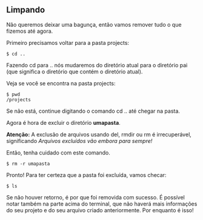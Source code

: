 ## Limpando

Não queremos deixar uma bagunça, então vamos remover tudo o que fizemos até agora.

Primeiro precisamos voltar para a pasta projects:

```
$ cd ..
```

Fazendo cd para .. nós mudaremos do diretório atual para o diretório pai (que significa o diretório que contém o diretório atual).

Veja se você se encontra na pasta projects:

```
$ pwd
/projects
```

Se não está, continue digitando o comando cd .. até chegar na pasta.

Agora é hora de excluir o diretório **umapasta**.

**Atenção:** A exclusão de arquivos usando del, rmdir ou rm é irrecuperável, significando _Arquivos excluídos vão embora para sempre!_

Então, tenha cuidado com este comando.

```
$ rm -r umapasta
```

Pronto! Para ter certeza que a pasta foi excluída, vamos checar:

```
$ ls
```

Se não houver retorno, é por que foi removida com sucesso. É possível notar também na parte acima do terminal, que não haverá mais informações do seu projeto e do seu arquivo criado anteriormente.
Por enquanto é isso! 
